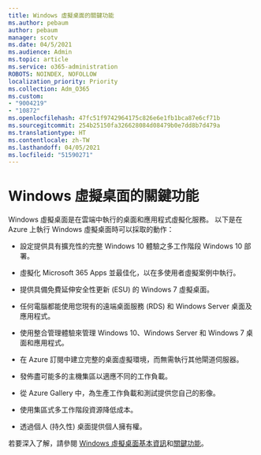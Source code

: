 ```yaml
---
title: Windows 虛擬桌面的關鍵功能
ms.author: pebaum
author: pebaum
manager: scotv
ms.date: 04/5/2021
ms.audience: Admin
ms.topic: article
ms.service: o365-administration
ROBOTS: NOINDEX, NOFOLLOW
localization_priority: Priority
ms.collection: Adm_O365
ms.custom:
- "9004219"
- "10872"
ms.openlocfilehash: 47fc51f9742964175c826e6e1fb1bca87e6cf71b
ms.sourcegitcommit: 254b25150fa326628084d08479b0e7dd8b7d479a
ms.translationtype: HT
ms.contentlocale: zh-TW
ms.lasthandoff: 04/05/2021
ms.locfileid: "51590271"
---
```

# <a name="key-capabilities-of-windows-virtual-desktop"></a>Windows 虛擬桌面的關鍵功能


Windows 虛擬桌面是在雲端中執行的桌面和應用程式虛擬化服務。 以下是在 Azure 上執行 Windows 虛擬桌面時可以採取的動作：

- 設定提供具有擴充性的完整 Windows 10 體驗之多工作階段 Windows 10 部署。

- 虛擬化 Microsoft 365 Apps 並最佳化，以在多使用者虛擬案例中執行。

- 提供具備免費延伸安全性更新 (ESU) 的 Windows 7 虛擬桌面。

- 任何電腦都能使用您現有的遠端桌面服務 (RDS) 和 Windows Server 桌面及應用程式。

- 使用整合管理體驗來管理 Windows 10、Windows Server 和 Windows 7 桌面和應用程式。 

- 在 Azure 訂閱中建立完整的桌面虛擬環境，而無需執行其他閘道伺服器。

- 發佈盡可能多的主機集區以適應不同的工作負載。

- 從 Azure Gallery 中，為生產工作負載和測試提供您自己的影像。 

- 使用集區式多工作階段資源降低成本。 

- 透過個人 (持久性) 桌面提供個人擁有權。

若要深入了解，請參閱 [Windows 虛擬桌面基本資訊](https://go.microsoft.com/fwlink/?linkid=2127033)和[關鍵功能](https://docs.microsoft.com/azure/virtual-desktop/overview#key-capabilities)。